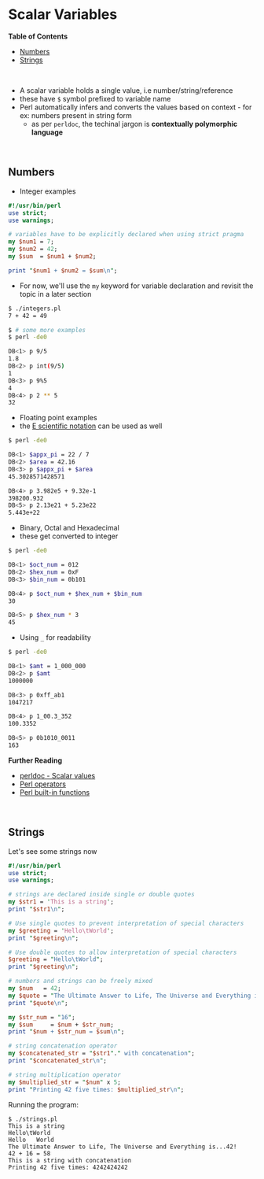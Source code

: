 # <a name="scalar-variables"></a>Scalar Variables

**Table of Contents**

* [Numbers](#numbers)
* [Strings](#strings)

<br>

* A scalar variable holds a single value, i.e number/string/reference
* these have `$` symbol prefixed to variable name
* Perl automatically infers and converts the values based on context - for ex: numbers present in string form
    * as per `perldoc`, the techinal jargon is **contextually polymorphic language**

<br>

## <a name="numbers"></a>Numbers

* Integer examples

```perl
#!/usr/bin/perl
use strict;
use warnings;

# variables have to be explicitly declared when using strict pragma
my $num1 = 7;
my $num2 = 42;
my $sum  = $num1 + $num2;

print "$num1 + $num2 = $sum\n";
```

* For now, we'll use the `my` keyword for variable declaration and revisit the topic in a later section

```bash
$ ./integers.pl
7 + 42 = 49

$ # some more examples
$ perl -de0

DB<1> p 9/5
1.8
DB<2> p int(9/5)
1
DB<3> p 9%5
4
DB<4> p 2 ** 5
32
```

* Floating point examples
* the [E scientific notation](https://en.wikipedia.org/wiki/Scientific_notation#E_notation) can be used as well

```bash
$ perl -de0

DB<1> $appx_pi = 22 / 7 
DB<2> $area = 42.16
DB<3> p $appx_pi + $area
45.3028571428571

DB<4> p 3.982e5 + 9.32e-1
398200.932
DB<5> p 2.13e21 + 5.23e22
5.443e+22
```

* Binary, Octal and Hexadecimal
* these get converted to integer

```bash
$ perl -de0

DB<1> $oct_num = 012
DB<2> $hex_num = 0xF
DB<3> $bin_num = 0b101

DB<4> p $oct_num + $hex_num + $bin_num
30

DB<5> p $hex_num * 3
45
```

* Using `_` for readability

```bash
$ perl -de0

DB<1> $amt = 1_000_000
DB<2> p $amt
1000000

DB<3> p 0xff_ab1
1047217

DB<4> p 1_00.3_352
100.3352

DB<5> p 0b1010_0011
163
```

**Further Reading**

* [perldoc - Scalar values](https://perldoc.perl.org/perldata.html#Scalar-values)
* [Perl operators](https://perldoc.perl.org/perlop.html)
* [Perl built-in functions](https://perldoc.perl.org/perlfunc.html)

<br>

## <a name="strings"></a>Strings

Let's see some strings now

```perl
#!/usr/bin/perl
use strict;
use warnings;

# strings are declared inside single or double quotes
my $str1 = 'This is a string';
print "$str1\n";

# Use single quotes to prevent interpretation of special characters 
my $greeting = 'Hello\tWorld';
print "$greeting\n";

# Use double quotes to allow interpretation of special characters 
$greeting = "Hello\tWorld";
print "$greeting\n";

# numbers and strings can be freely mixed
my $num   = 42;
my $quote = "The Ultimate Answer to Life, The Universe and Everything is...$num!";
print "$quote\n";

my $str_num = "16";
my $sum     = $num + $str_num;
print "$num + $str_num = $sum\n";

# string concatenation operator
my $concatenated_str = "$str1"." with concatenation";
print "$concatenated_str\n";

# string multiplication operator
my $multiplied_str = "$num" x 5;
print "Printing 42 five times: $multiplied_str\n";
```

Running the program:

```
$ ./strings.pl
This is a string
Hello\tWorld
Hello	World
The Ultimate Answer to Life, The Universe and Everything is...42!
42 + 16 = 58
This is a string with concatenation
Printing 42 five times: 4242424242
```

